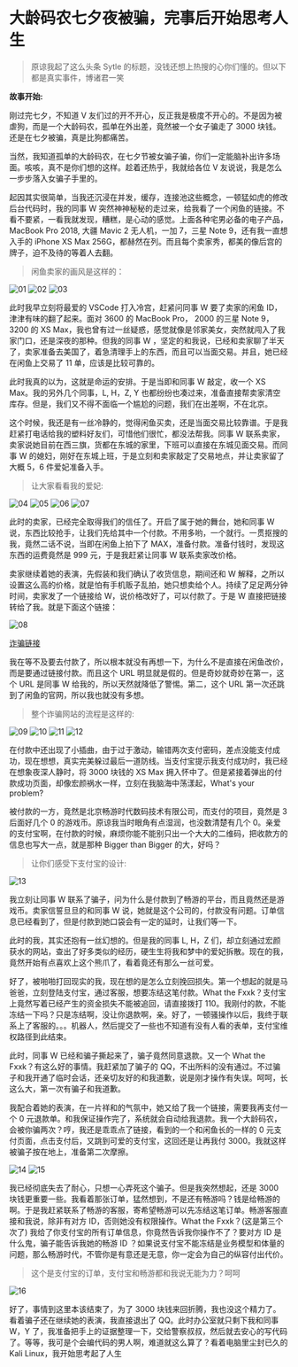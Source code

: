 # 大龄码农七夕夜被骗，完事后开始思考人生

> 原谅我起了这么头条 Sytle 的标题，没钱还想上热搜的心你们懂的。但以下都是真实事件，博诸君一笑

**故事开始:**

刚过完七夕，不知道 V 友们过的开不开心，反正我是极度不开心的。不是因为被虐狗，而是一个大龄码农，孤单在外出差，竟然被一个女子骗走了 3000 块钱。还是在七夕被骗，真是比狗都痛苦。

当然，我知道孤单的大龄码农，在七夕节被女骗子骗，你们一定能脑补出许多场面。咳咳，真不是你们想的这样。趁着还热乎，我就给各位 V 友说说，我是怎么一步步落入女骗子手里的。

起因其实很简单，当我还沉浸在并发，缓存，连接池这些概念，一顿猛如虎的修改后台代码时，我的同事 W 突然神神秘秘的走过来，给我看了一个闲鱼的链接。不看不要紧，一看我就发现，糟糕，是心动的感觉。上面各种宅男必备的电子产品，MacBook Pro 2018, 大疆 Mavic 2 无人机，一加 7，三星 Note 9，还有我一直想入手的 iPhone XS Max 256G，都赫然在列。而且每个卖家秀，都美的像后宫的牌子，迫不及待的等着人去翻。

> 闲鱼卖家的画风是这样的：

![01](./images/01.png)
![02](./images/02.png)
![03](./images/03.png)

此时我早立刻将最爱的 VSCode 打入冷宫，赶紧问同事 W 要了卖家的闲鱼 ID，津津有味的翻了起来。面对 3600 的 MacBook Pro， 2000 的三星 Note 9， 3200 的 XS Max，我也曾有过一丝疑惑，感觉就像是邻家美女，突然就闯入了我家门口，还是深夜的那种。但我的同事 W ，坚定的和我说，已经和卖家聊了半天了，卖家准备去美国了，着急清理手上的东西，而且可以当面交易。并且，她已经在闲鱼上交易了 11 单，应该是比较可靠的。

此时我真的以为，这就是命运的安排。于是当即和同事 W 敲定，收一个 XS Max。我的另外几个同事，L, H，Z, Y 也都纷纷也凑过来，准备直接帮卖家清空库存。但是，我们又不得不面临一个尴尬的问题，我们在出差啊，不在北京。

这个时候，我还是有一丝冷静的，觉得闲鱼买卖，还是当面交易比较靠谱。于是我赶紧打电话给我的塑料好友们，可惜他们很忙，都没法帮我。同事 W 联系卖家，卖家说她目前在西三旗，货都在东城的家里，下班可以直接在东城见面交易。而同事 W 的媳妇，刚好在东城上班，于是立刻和卖家敲定了交易地点，并让卖家留了大概 5，6 件爱妃准备入手。

> 让大家看看我的爱妃:

![04](./images/04.png)
![05](./images/05.png)
![06](./images/06.png)
![07](./images/07.png)

此时的卖家，已经完全取得我们的信任了。开启了属于她的舞台，她和同事 W 说，东西比较抢手，让我们先给其中一个付款。不用多哟，一个就行。一贯抠搜的我，竟然二话不说，当即在闲鱼上拍下了 MAX，准备付款。准备付钱时，发现这东西的运费竟然是 999 元，于是我赶紧让同事 W 联系卖家改价格。

卖家继续着她的表演，先假装和我们确认了收货信息，期间还和 W 解释，之所以设置这么高的价格，就是怕有手机贩子乱拍，她只想卖给个人。持续了足足两分钟时间，卖家发了一个链接给 W，说价格改好了，可以付款了。于是 W 直接把链接转给了我。就是下面这个链接：

![08](./images/08.png)

[诈骗链接](http://2xianyu.qfevj.cn//xy/index.php?uid=9737&zt=1)

我在等不及要去付款了，所以根本就没有再想一下，为什么不是直接在闲鱼改价，而是要通过链接付款。而且这个 URL 明显就是假的。但是奇妙就奇妙在第一，这个 URL 是同事 W 给我的，所以天然就降低了警惕。第二，这个 URL 第一次还跳到了闲鱼的官网，所以我也就没有多想。

> 整个诈骗网站的流程是这样的:

![09](./images/09.png)
![10](./images/10.png)
![11](./images/11.png)
![12](./images/12.png)

在付款中还出现了小插曲，由于过于激动，输错两次支付密码，差点没能支付成功，现在想想，真实完美躲过最后一道防线。当支付宝提示我支付成功时，我已经在想象夜深人静时，将 3000 块钱的 XS Max 拥入怀中了。但是紧接着弹出的付款成功页面，却像宏颜祸水一样，立刻在我脑海中荡漾起，What's your problem?

被付款的一方，竟然是北京畅游时代数码技术有限公司，而支付的项目，竟然是 3 后面好几个 0 的游戏币。原谅我当时眼角有点湿润，也没数清楚有几个 0。亲爱的支付宝啊，在付款的时候，麻烦你能不能别只出一个大大的二维码，把收款方的信息也写大一点，就是那种 Bigger than Bigger 的大，好吗？

> 让你们感受下支付宝的设计:

![13](./images/13.png)

我立刻让同事 W 联系了骗子，问为什么是付款到了畅游的平台，而且竟然还是游戏币。卖家信誓旦旦的和同事 W 说，她就是这个公司的，付款没有问题。订单信息已经看到了，但是付款到她口袋会有一定的延时，让我们等一下。

此时的我，其实还抱有一丝幻想的。但是我的同事 L, H，Z 们，却立刻通过宏颜获水的网站，查出了好多类似的经历，硬生生将我和梦中的爱妃拆散。现在的我，竟然开始有点喜欢上这个熊爪了，看着竟还有那么一丝可爱。

好了，被啪啪打回现实的我，现在想的是怎么立刻挽回损失。第一个想起的就是马爸爸，立刻登陆支付宝，通过客服，想要冻结这笔付款。What the Fxxk？支付宝上竟然写着已经产生的资金损失不能被追回，请直接拨打 110。我刚付的款，不能冻结一下吗？只是冻结啊，没让你退款啊，亲。好了，一顿骚操作以后，我终于联系上了客服的。。。机器人，然后提交了一些也不知道有没有人看的表单，支付宝维权路径到此结束。

此时，同事 W 已经和骗子撕起来了，骗子竟然同意退款。又一个 What the Fxxk？有这么好的事情。我赶紧加了骗子的 QQ，不出所料的没有通过。不过骗子和我开通了临时会话，还亲切友好的和我道歉，说是刚才操作有失误。呵呵，长这么大，第一次有骗子和我道歉。

我配合着她的表演，在一片祥和的气氛中，她又给了我一个链接，需要我再支付一个 0 元退款单。和我保证操作完了，系统就会自动给我退款。我一个大龄码农，会被你骗两次？哼，我还是乖乖点了链接，看到的一个和闲鱼长的一样的 0 元支付页面，点击支付后，又跳到可爱的支付宝，这回还是让再我付 3000。我就这样被骗子按在地上，准备第二次摩擦。

![14](./images/14.png)
![15](./images/15.png)

我已经彻底失去了耐心，只想一心弄死这个骗子。但是我突然想起，还是 3000 块钱更重要一些。我看着那张订单，猛然想到，不是还有畅游吗？钱是给畅游的啊。于是我赶紧联系了畅游的客服，寄希望畅游可以先冻结这笔订单。畅游客服直接和我说，除非有对方 ID，否则她没有权限操作。What the Fxxk？(这是第三个次了) 我给了你支付宝的所有订单信息，你竟然告诉我你操作不了？要对方 ID 是什么鬼，骗子能告诉我她的畅游 ID ？如果说支付宝不能冻结是业务模型和体量的问题，那么畅游时代，不管你是有意还是无意，你一定会为自己的纵容付出代价。

> 这个是支付宝的订单，支付宝和畅游都和我说无能为力？呵呵

![16](./images/16.png)

好了，事情到这里本该结束了，为了 3000 块钱来回折腾，我也没这个精力了。看着骗子还在继续她的表演，我直接退出了 QQ。此时办公室就只剩下我和同事 W，Y 了，我准备把手上的证据整理一下，交给警察叔叔，然后就去安心的写代码了。等等，我可是个会编代码的男人啊，难道就这么算了？看着电脑里尘封已久的 Kali Linux，我开始思考起了人生
